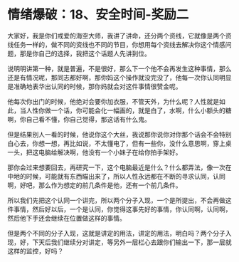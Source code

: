 # 情绪爆破：18、安全时间-奖励二

大家好，我是你们戒爱的海空大师，我讲了讲命，还分两个资线，它就像是两个资线任务一样的，做不同的资线也不同的节目，你想用每个资线去解决你这个情感问题，那是你自己的选择，我把这个话题人先讲到位。

说明明讲第一种，就是普遍，不是很好，那么下一个他不会再发生这种事情，那么还是有情况呢，那同志都好啊，那你妈这个操作就没完没了，他每一次你认同明显是准确地表华出认同的时候，那你妈就会对这件事情很赞金呢。

他每次你出门的时候，他绝对会要你加衣服，不管天外，为什么呢？人性就是如此，当人性你做一个话，你可能会化一幅画的，就是白了，水啊，什么小额头的糖啊，你自己看不懂，你自己觉得，那这话有什么鬼。

但是结果别人一看的时候，他说你这个大丝，我说那你说你对你那个话会不会特别白心去，你想一想，再比如说，不太懂电了，但有一些你，没什么意思啊，穿上桌一头，把这电脑给解决啊，他没有一个小妹子在给你拍手架好。

那你会过来想要回去，再研究一下，这个电脑最近是什么？什么都弄法，像一次在中地的时候，可能就有东西瞄出来了，所以人性永远都在不断的寻求认同，认同啊，好吧，那么作为想定的前几条件是他，还有一个前几条件。

所以我们先把这个认同一个讲完，所以两个分子入现，一个是所提出，不会再做这件事情，然后好以后，一个是认同，你觉得这事先好的事情，你认同啊，认同啊，然后他下手还会继续在位置做这样的事情。

但是两个不同的分子入现，这就是讲定的用法，讲定的用法，明白吗？两个分子入现，好，下天后我们继续分对讲定，等另外一层栏心去跟你们输出一下，那一层就这样的监控，好吗？

